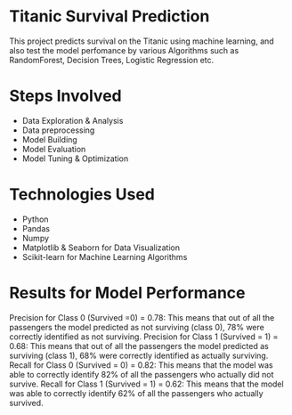 # Titanic Survival Prediction
This project predicts  survival on the Titanic using machine learning, and also test the model perfomance by various Algorithms such as RandomForest, Decision Trees, Logistic Regression etc.

# Steps Involved
- Data Exploration & Analysis
- Data preprocessing
- Model Building
- Model Evaluation
- Model Tuning & Optimization

# Technologies Used
- Python
- Pandas
- Numpy
- Matplotlib & Seaborn for Data Visualization
- Scikit-learn for Machine Learning Algorithms

# Results for Model Performance
Precision for Class 0 (Survived =0) = 0.78: This means that out of all the passengers the model predicted as not surviving (class 0), 78% were correctly identified as not surviving.
Precision for Class 1 (Survived = 1) = 0.68: This means that out of all the passengers the model predicted as surviving (class 1), 68% were correctly identified as actually surviving.
Recall for Class 0 (Survived = 0) = 0.82: This means that the model was able to correctly identify 82% of all the passengers who actually did not survive.
Recall for Class 1 (Survived = 1) = 0.62: This means that the model was able to correctly identify 62% of all the passengers who actually survived.
